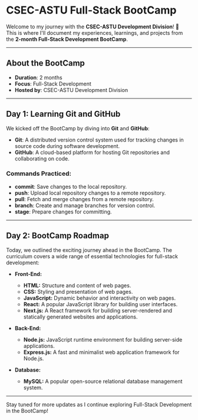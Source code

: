 # CSEC-ASTU Full-Stack BootCamp

Welcome to my journey with the **CSEC-ASTU Development Division**! 🎉  
This is where I'll document my experiences, learnings, and projects from the **2-month Full-Stack Development BootCamp**.

---

## About the BootCamp

- **Duration**: 2 months  
- **Focus**: Full-Stack Development  
- **Hosted by**: CSEC-ASTU Development Division  

---

## Day 1: Learning Git and GitHub

We kicked off the BootCamp by diving into **Git** and **GitHub**:  
- **Git**: A distributed version control system used for tracking changes in source code during software development.  
- **GitHub**: A cloud-based platform for hosting Git repositories and collaborating on code.

### Commands Practiced:
- **commit**: Save changes to the local repository.  
- **push**: Upload local repository changes to a remote repository.  
- **pull**: Fetch and merge changes from a remote repository.  
- **branch**: Create and manage branches for version control.  
- **stage**: Prepare changes for committing.

---

## Day 2: BootCamp Roadmap

Today, we outlined the exciting journey ahead in the BootCamp. The curriculum covers a wide range of essential technologies for full-stack development:

* **Front-End:**
    * **HTML:** Structure and content of web pages.
    * **CSS:** Styling and presentation of web pages.
    * **JavaScript:** Dynamic behavior and interactivity on web pages.
    * **React:** A popular JavaScript library for building user interfaces.
    * **Next.js:** A React framework for building server-rendered and statically generated websites and applications.

* **Back-End:**
    * **Node.js:** JavaScript runtime environment for building server-side applications.
    * **Express.js:** A fast and minimalist web application framework for Node.js.

* **Database:**
    * **MySQL:** A popular open-source relational database management system.

---

Stay tuned for more updates as I continue exploring Full-Stack Development in the BootCamp!
